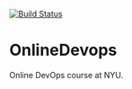 [![Build Status](https://travis-ci.com/gcallah/OnlineDevops.svg?branch=master)](https://travis-ci.com/gcallah/OnlineDevops)

# OnlineDevops
Online DevOps course at NYU.

